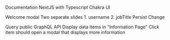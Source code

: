 Documentation
NextJS with Typescript
Chakra UI

Welcome modal
Two separate slides 1. username 2. jobTitle
Persist
Change

Query public GraphQL API
Display data items in "Information Page"
Click item should open a modal that displays more information

